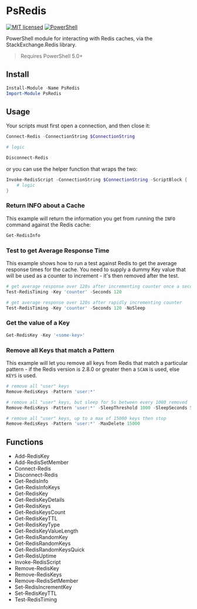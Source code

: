 # PsRedis

[![MIT licensed](https://img.shields.io/badge/license-MIT-blue.svg)](https://raw.githubusercontent.com/Badgerati/PsRedis/master/LICENSE.txt)
[![PowerShell](https://img.shields.io/powershellgallery/dt/psredis.svg?label=PowerShell&colorB=085298)](https://www.powershellgallery.com/packages/PsRedis)

PowerShell module for interacting with Redis caches, via the StackExchange.Redis library.

> Requires PowerShell 5.0+

## Install

```powershell
Install-Module -Name PsRedis
Import-Module PsRedis
```

## Usage

Your scripts must first open a connection, and then close it:

```powershell
Connect-Redis -ConnectionString $ConnectionString

# logic

Disconnect-Redis
```

or you can use the helper function that wraps the two:

```powershell
Invoke-RedisScript -ConnectionString $ConnectionString -ScriptBlock {
    # logic
}
```

### Return INFO about a Cache

This example will return the information you get from running the `INFO` command against the Redis cache:

```powershell
Get-RedisInfo
```

### Test to get Average Response Time

This example shows how to run a test against Redis to get the average response times for the cache. You need to supply a dummy Key value that will be used as a counter to increment - it's then removed after the test.

```powershell
# get average response over 120s after incrementing counter once a second
Test-RedisTiming -Key 'counter' -Seconds 120

# get average response over 120s after rapidly incrementing counter
Test-RedisTiming -Key 'counter' -Seconds 120 -NoSleep
```

### Get the value of a Key

```powershell
Get-RedisKey -Key '<some-key>'
```

### Remove all Keys that match a Pattern

This example will let you remove all keys from Redis that match a particular pattern - if the Redis version is 2.8.0 or greater then a `SCAN` is used, else `KEYS` is used.

```powershell
# remove all "user" keys
Remove-RedisKeys -Pattern 'user:*'

# remove all "user" keys, but sleep for 5s between every 1000 removed
Remove-RedisKeys -Pattern 'user:*' -SleepThreshold 1000 -SleepSeconds 5

# remove all "user" keys, up to a max of 15000 keys then stop
Remove-RedisKeys -Pattern 'user:*' -MaxDelete 15000
```

## Functions

* Add-RedisKey
* Add-RedisSetMember
* Connect-Redis
* Disconnect-Redis
* Get-RedisInfo
* Get-RedisInfoKeys
* Get-RedisKey
* Get-RedisKeyDetails
* Get-RedisKeys
* Get-RedisKeysCount
* Get-RedisKeyTTL
* Get-RedisKeyType
* Get-RedisKeyValueLength
* Get-RedisRandomKey
* Get-RedisRandomKeys
* Get-RedisRandomKeysQuick
* Get-RedisUptime
* Invoke-RedisScript
* Remove-RedisKey
* Remove-RedisKeys
* Remove-RedisSetMember
* Set-RedisIncrementKey
* Set-RedisKeyTTL
* Test-RedisTiming